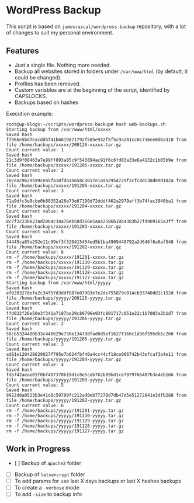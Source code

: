 # WordPress Backup

This script is based on `jamesrascal/wordpress-backup` repository, with a lot of changes to suit my personal environment.

## Features
- Just a single file. Nothing more needed.
- Backup all websites stored in folders under `/var/www/html` (by default; it could be changed).
- Profiles has been removed.
- Custom variables are at the beginning of the script, identified by CAPSLOCKS.
- Backups based on hashes

Execution example:
```
root@wp-blogs:~/scripts/wordpress-backup# bash web-backups.sh
Starting backup from /var/www/html/xxxxx
Saved hash f796be5bd7eacdd5f41b6819871792f585e932f5f5c9a281cc0c716ee0d6a318 from file /home/backups/xxxxx/200126-xxxxx.tar.gz
Count current value: 1
Saved hash 21c3d9f08463a7e99ff893a85c9f543894ac91f6c6fd83a33e6a4132c1b05b9e from file /home/backups/xxxxx/191206-xxxxx.tar.gz
Count current value: 2
Saved hash 76ceac9629599ce85fa10fda15658c3017e1a9a2954729f2cfc4dc38d89d102a from file /home/backups/xxxxx/191205-xxxxx.tar.gz
Count current value: 3
Saved hash 71a9dfc3e9cbe0b88352a26e73e67190d72dddf462a2979aff3b74fac3946ba1 from file /home/backups/xxxxx/191204-xxxxx.tar.gz
Count current value: 4
Saved hash 8c7f2c23b823ad2004c34a76eb58d356e5aa42586b18b4383b27fd909165a3ff from file /home/backups/xxxxx/191203-xxxxx.tar.gz
Count current value: 5
Saved hash 34445ca85e292e11c99ef3f320415454ed5b1ba4909448792a2d646f6a6af548 from file /home/backups/xxxxx/191202-xxxxx.tar.gz
Count current value: 6
rm -f /home/backups/xxxxx/191201-xxxxx.tar.gz
rm -f /home/backups/xxxxx/191130-xxxxx.tar.gz
rm -f /home/backups/xxxxx/191129-xxxxx.tar.gz
rm -f /home/backups/xxxxx/191128-xxxxx.tar.gz
rm -f /home/backups/xxxxx/191127-xxxxx.tar.gz
Starting backup from /var/www/html/yyyyy
Saved hash ef8203270efa2c34f57d3ddf887e07903e7e2de755879c014cb33740dd1c152d from file /home/backups/yyyyy/200126-yyyyy.tar.gz
Count current value: 1
Saved hash ffd022f26e50e3f341a7107be29c89796e93fc801717c051e22c1b7003a2b1d7 from file /home/backups/yyyyy/191206-yyyyy.tar.gz
Count current value: 2
Saved hash 58cb5324480b33c446629e736e1347d8fad0d9ef1627f166c1d36f595db1c260 from file /home/backups/yyyyy/191205-yyyyy.tar.gz
Count current value: 3
Saved hash ad81e120428629927f795e7b024fbf40a4cc44cf18ce066742b43efcaf3a4e11 from file /home/backups/yyyyy/191204-yyyyy.tar.gz
Count current value: 4
Saved hash fdb742aeae03f0bf407370b19d1c8e5ceb762b89bd1ce7979f66407b3e4eb166 from file /home/backups/yyyyy/191203-yyyyy.tar.gz
Count current value: 5
Saved hash 9922d8a0523b3e41d8c59709fc212ad0eb77270d7db47d5e51272841e3dfb288 from file /home/backups/yyyyy/191202-yyyyy.tar.gz
Count current value: 6
rm -f /home/backups/yyyyy/191201-yyyyy.tar.gz
rm -f /home/backups/yyyyy/191130-yyyyy.tar.gz
rm -f /home/backups/yyyyy/191129-yyyyy.tar.gz
rm -f /home/backups/yyyyy/191128-yyyyy.tar.gz
rm -f /home/backups/yyyyy/191127-yyyyy.tar.gz
```

## Work in Progress

- [ ] Backup of `apache2` folder
- [ ] Backup of `letsencrypt` folder
- [ ] To add params for use last X days backups or last X hashes backups
- [ ] To create a `-verbose` mode
- [ ] To add `-size` to backup info
